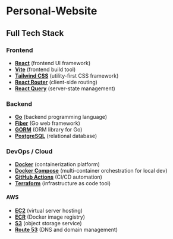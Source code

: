 # Personal-Website

## Full Tech Stack

### Frontend
- [**React**](https://reactjs.org/) (frontend UI framework)
- [**Vite**](https://vitejs.dev/) (frontend build tool)
- [**Tailwind CSS**](https://tailwindcss.com/) (utility-first CSS framework)
- [**React Router**](https://reactrouter.com/) (client-side routing)
- [**React Query**](https://tanstack.com/query/latest) (server-state management)

### Backend
- [**Go**](https://golang.org/) (backend programming language)
- [**Fiber**](https://gofiber.io/) (Go web framework)
- [**GORM**](https://gorm.io/) (ORM library for Go)
- [**PostgreSQL**](https://www.postgresql.org/) (relational database)

### DevOps / Cloud
- [**Docker**](https://www.docker.com/) (containerization platform)
- [**Docker Compose**](https://docs.docker.com/compose/) (multi-container orchestration for local dev)
- [**GitHub Actions**](https://github.com/features/actions) (CI/CD automation)
- [**Terraform**](https://www.terraform.io/) (infrastructure as code tool)

#### AWS
- [**EC2**](https://aws.amazon.com/ec2/) (virtual server hosting)
- [**ECR**](https://aws.amazon.com/ecr/) (Docker image registry)
- [**S3**](https://aws.amazon.com/s3/) (object storage service)
- [**Route 53**](https://aws.amazon.com/route53/) (DNS and domain management)